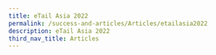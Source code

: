 ```yaml
---
title: eTail Asia 2022
permalink: /success-and-articles/Articles/etailasia2022
description: eTail Asia 2022
third_nav_title: Articles
---
```

